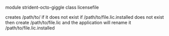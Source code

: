 module strident-octo-giggle
class licensefile

creates /path/to/ if it does not exist
if /path/to/file.lic.installed does not exist then create /path/to/file.lic and the application will rename it /path/to/file.lic.installed

